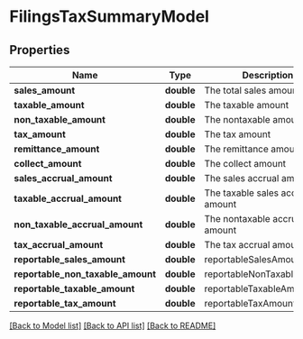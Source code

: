 # FilingsTaxSummaryModel

## Properties
Name | Type | Description | Notes
------------ | ------------- | ------------- | -------------
**sales_amount** | **double** | The total sales amount | [optional] 
**taxable_amount** | **double** | The taxable amount | [optional] 
**non_taxable_amount** | **double** | The nontaxable amount | [optional] 
**tax_amount** | **double** | The tax amount | [optional] 
**remittance_amount** | **double** | The remittance amount | [optional] 
**collect_amount** | **double** | The collect amount | [optional] 
**sales_accrual_amount** | **double** | The sales accrual amount | [optional] 
**taxable_accrual_amount** | **double** | The taxable sales accrual amount | [optional] 
**non_taxable_accrual_amount** | **double** | The nontaxable accrual amount | [optional] 
**tax_accrual_amount** | **double** | The tax accrual amount | [optional] 
**reportable_sales_amount** | **double** | reportableSalesAmount | [optional] 
**reportable_non_taxable_amount** | **double** | reportableNonTaxableAmount | [optional] 
**reportable_taxable_amount** | **double** | reportableTaxableAmount | [optional] 
**reportable_tax_amount** | **double** | reportableTaxAmount | [optional] 

[[Back to Model list]](../README.md#documentation-for-models) [[Back to API list]](../README.md#documentation-for-api-endpoints) [[Back to README]](../README.md)


